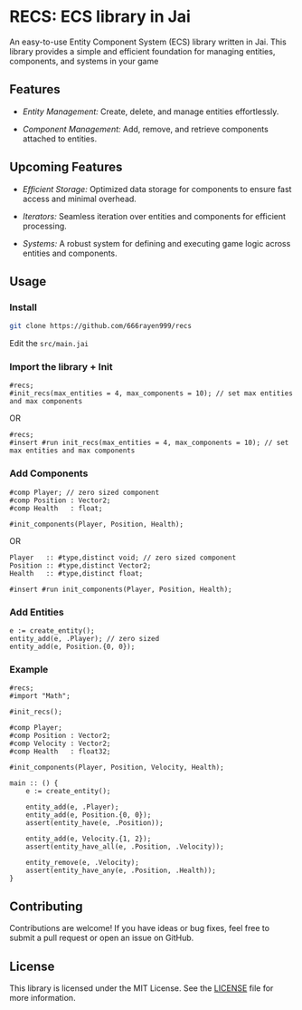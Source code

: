 # RECS: ECS library in Jai

An easy-to-use Entity Component System (ECS) library written in Jai. This library provides a simple and efficient foundation for managing entities, components, and systems in your game

## Features

- *Entity Management:* Create, delete, and manage entities effortlessly.

- *Component Management:* Add, remove, and retrieve components attached to entities.

## Upcoming Features

- *Efficient Storage:* Optimized data storage for components to ensure fast access and minimal overhead.

- *Iterators:* Seamless iteration over entities and components for efficient processing.

- *Systems:* A robust system for defining and executing game logic across entities and components.

## Usage

### Install

```sh
git clone https://github.com/666rayen999/recs
```
Edit the `src/main.jai`

### Import the library + Init

```odin
#recs;
#init_recs(max_entities = 4, max_components = 10); // set max entities and max components
```
OR
```odin
#recs;
#insert #run init_recs(max_entities = 4, max_components = 10); // set max entities and max components
```

### Add Components

```odin
#comp Player; // zero sized component
#comp Position : Vector2;
#comp Health   : float;

#init_components(Player, Position, Health);
```
OR
```odin
Player   :: #type,distinct void; // zero sized component
Position :: #type,distinct Vector2;
Health   :: #type,distinct float;

#insert #run init_components(Player, Position, Health);
```

### Add Entities

```odin
e := create_entity();
entity_add(e, .Player); // zero sized
entity_add(e, Position.{0, 0});
```

### Example

```odin
#recs;
#import "Math";

#init_recs();

#comp Player;
#comp Position : Vector2;
#comp Velocity : Vector2;
#comp Health   : float32;

#init_components(Player, Position, Velocity, Health);

main :: () {
    e := create_entity();

    entity_add(e, .Player);
    entity_add(e, Position.{0, 0});
    assert(entity_have(e, .Position));

    entity_add(e, Velocity.{1, 2});
    assert(entity_have_all(e, .Position, .Velocity));

    entity_remove(e, .Velocity);
    assert(entity_have_any(e, .Position, .Health));
}
```

## Contributing

Contributions are welcome! If you have ideas or bug fixes, feel free to submit a pull request or open an issue on GitHub.

## License

This library is licensed under the MIT License. See the [LICENSE](LICENSE) file for more information.